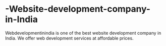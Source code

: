 # -Website-development-company-in-India
Webdevelopmentinindia is one of the best website development company in India. We offer web development services at affordable prices.
